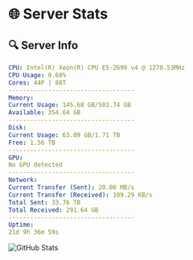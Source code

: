# 🌐 Server Stats
## 🔍 Server Info
```yaml
CPU: Intel(R) Xeon(R) CPU E5-2699 v4 @ 1278.53MHz
CPU Usage: 0.60%
Cores: 44P | 88T
-----------------------------------
Memory:
Current Usage: 145.68 GB/503.74 GB
Available: 354.64 GB
-----------------------------------
Disk:
Current Usage: 63.09 GB/1.71 TB
Free: 1.56 TB
-----------------------------------
GPU:
No GPU detected
-----------------------------------
Network:
Current Transfer (Sent): 20.00 MB/s
Current Transfer (Received): 109.29 KB/s
Total Sent: 33.76 TB
Total Received: 291.64 GB
-----------------------------------
Uptime:
21d 9h 36m 59s
```
![GitHub Stats](https://img.shields.io/badge/Updated-2025-03-29_06:59:48-blue)